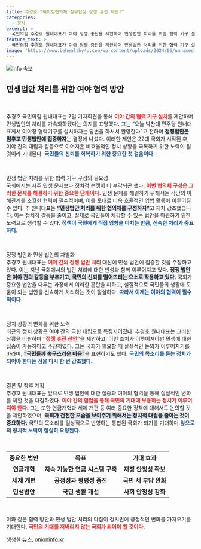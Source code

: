 ```yaml
---
title: 추경호 “여야정협의체 실무협상 정쟁 휴전 제안!”
categories:
  - 정치
excerpt: >
  국민의힘 추경호 원내대표가 여야 정쟁 중단을 제안하며 민생법안 처리를 위한 협력 기구 설치를 선언했다. 그는 국회 복원과 민생을 위한 협력을 강조하며 즉각적인 대화를 촉구했다.
feature_text: >
  국민의힘 추경호 원내대표가 여야 정쟁 중단을 제안하며 민생법안 처리를 위한 협력 기구 설치를 선언했다. 그는 국회 복원과 민생을 위한 협력을 강조하며 즉각적인 대화를 촉구했다.
image: 'https://www.behealthy4u.com/wp-content/uploads/2024/06/unnamed-file.png'
---
```


<p><img src="https://www.behealthy4u.com/wp-content/uploads/2024/06/unnamed-file.png" alt="info 속보" /></p>

<h2 data-ke-size="size26">민생법안 처리를 위한 여야 협력 방안</h2>  

<p data-ke-size="size16">&nbsp;</p>  

<p>추경호 국민의힘 원내대표는 7일 기자회견을 통해 <b><span style="color: #ee2323;">여야 간의 협력 기구 설치</span></b>를 제안하며 민생법안의 처리를 가속화하겠다는 의지를 표명했다. 그는 “오늘 박찬대 민주당 원내대표께서 여야정 협력기구를 설치하자는 답변을 하셔서 환영한다”고 전하며 <b><span style="background-color: #21538527;">정쟁법안은 멈추고 민생법안에 집중하자</span></b>는 결정에 나섰다. 이러한 제안은 22대 국회가 시작된 후, 여야 간의 대립과 갈등으로 이어져온 비효율적인 정치 상황을 극복하기 위한 노력이 될 것이라 기대된다. <b><span style="color: #1a5490;">국민들의 신뢰를 회복하기 위한 중요한 첫 걸음이다.</span></b>  </p>

<p data-ke-size="size16">&nbsp;</p>  

<p>민생 법안 처리를 위한 협력 기구 구성의 필요성<br />
국회에서는 자주 민생 문제보다 정치적 논쟁이 더 부각되곤 했다. <b><span style="color: #ee2323;">이번 협의체 구성은 그러한 문제를 해결하기 위한 중요한 단계이다.</span></b> 민생 문제를 해결하기 위해서는 각당의 이해관계를 초월한 협력이 필수적이며, 이를 토대로 더욱 효율적인 입법 활동이 이루어질 수 있다. 추 원내대표는 <b><span style="background-color: #21538527;">“민생법안 처리를 위한 협의체를 구성하자”</span></b>고 재차 강조했습니다. 이는 정치적 갈등을 줄이고, 실제로 국민들이 체감할 수 있는 법안을 마련하기 위한 노력으로 생각할 수 있다. <b><span style="color: #1a5490;">정책이 국민에게 직접 영향을 미치는 만큼, 신속한 처리가 중요하다.</span></b>  </p>

<p data-ke-size="size16">&nbsp;</p>  

<p>정쟁 법안과 민생 법안의 차별화<br />
추경호 원내대표는 <b><span style="color: #ee2323;">여야 간의 정쟁 법안 처리</span></b> 대신에 민생 법안에 집중할 것을 주장하고 있다. 이는 지난 국회에서의 법안 처리에 대한 반성과 함께 이루어지고 있다. <b><span style="background-color: #21538527;">정쟁 법안은 여야 간의 갈등을 부추기고, 국민의 신뢰를 떨어뜨리는 요소로 작용하고 있다.</span></b> 국회가 중요한 법안을 다루는 과정에서 이러한 혼란을 피하고, 실질적으로 국민들의 생활에 도움이 되는 법안을 신속하게 처리하는 것이 절실하다. <b><span style="color: #1a5490;">따라서 이제는 여야의 협력이 필수적이다.</span></b>  </p>

<p data-ke-size="size16">&nbsp;</p>  

<p>정치 상황의 변화를 위한 노력<br />
최근의 정치 상황은 여야 간의 극한 대립으로 특징지어졌다. 추경호 원내대표는 그러한 상황을 비판하며 <b><span style="color: #ee2323;">“정쟁 휴전 선언”</span></b>을 제안하고, 이런 조치가 이루어져야만 민생에 대한 집중이 가능하다고 주장하였다. 그는 국회가 필요할 때 실질적인 논의가 이루어지기를 바라며, <b><span style="background-color: #21538527;">“국민들께 송구스러운 마음”</span></b>을 표현하기도 했다. <b><span style="color: #1a5490;">국민의 목소리를 듣는 정치가 되어야 한다는 점을 다시 한 번 강조했다.</span></b>  </p>

<p data-ke-size="size16">&nbsp;</p>  

<p>결론 및 향후 계획<br />
추경호 원내대표는 앞으로 민생 법안에 대한 집중과 여야의 협력을 통해 실질적인 변화를 꾀할 것을 다짐하였다. <b><span style="color: #ee2323;">여야 간의 협업을 통해 국민의 기대에 부응하는 정치가 이루어져야 한다.</span></b> 그는 또한 연금개혁과 세제 개편 등 여러 중요한 정책에 대해서도 논의할 것을 제안하였으며, <b><span style="background-color: #21538527;">국회가 건전한 모습을 보여주기 위해서는 정치적 대립을 줄이는 것이 중요하다.</span></b> 국민의 목소리를 일상적으로 반영하는 통합된 국회가 되기를 기대하며 <b><span style="color: #1a5490;">앞으로의 정치적 노력이 절실히 요청된다.</span></b>  </p>

<p data-ke-size="size16">&nbsp;</p>  

<table style="width: 100%; border-collapse: collapse;">  
    <tr>  
        <th style="text-align: center; height: 17px;"><b>중요한 법안</b></th>  
        <th style="text-align: center; height: 17px;"><b>목표</b></th>  
        <th style="text-align: center; height: 17px;"><b>기대 효과</b></th>  
    </tr>  
    <tr>  
        <td style="text-align: center; height: 17px;"><b>연금개혁</b></td>  
        <td style="text-align: center; height: 17px;"><b>지속 가능한 연금 시스템 구축</b></td>  
        <td style="text-align: center; height: 17px;"><b>재정 안정성 확보</b></td>  
    </tr>  
    <tr>  
        <td style="text-align: center; height: 17px;"><b>세제 개편</b></td>  
        <td style="text-align: center; height: 17px;"><b>공정성과 형평성 증진</b></td>  
        <td style="text-align: center; height: 17px;"><b>국민 세 부담 완화</b></td>  
    </tr>  
    <tr>  
        <td style="text-align: center; height: 17px;"><b>민생법안</b></td>  
        <td style="text-align: center; height: 17px;"><b>국민 생활 개선</b></td>  
        <td style="text-align: center; height: 17px;"><b>사회 안정성 강화</b></td>  
    </tr>  
</table>  

<p data-ke-size="size16">&nbsp;</p>  

<p>이와 같은 협력 방안과 민생 법안 처리의 다짐이 정치권에 긍정적인 변화를 가져오기를 기대한다. <b><span style="color: #ee2323;">국민의 기대를 저버리지 않는 국회가 되어야 할 것이다.</span></b></p>
생생한 뉴스, <a href="https://onioninfo.kr" rel="dofollow">onioninfo.kr</a>


